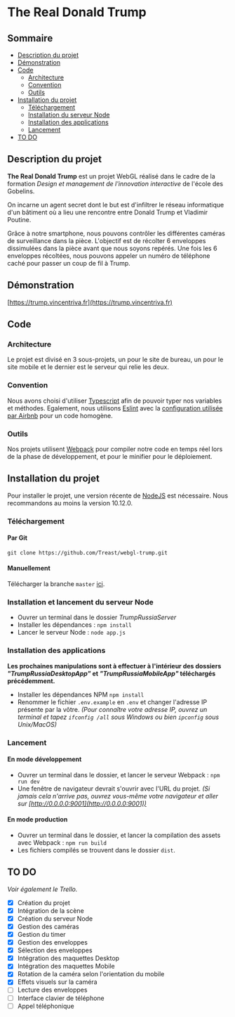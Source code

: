 # The Real Donald Trump

## Sommaire
- [Description du projet](#description-du-projet)
- [Démonstration](#démonstration)
- [Code](#code)
    - [Architecture](#architecture)
    - [Convention](#convention)
    - [Outils](#outils)
- [Installation du projet](#installation-du-projet)
    - [Téléchargement](#téléchargement)
    - [Installation du serveur Node](#installation-et-lancement-du-serveur-node)
    - [Installation des applications](#installation-des-applications)
    - [Lancement](#lancement)
- [TO DO](#to-do)

## Description du projet
**The Real Donald Trump** est un projet WebGL réalisé dans le cadre de la formation *Design et management de l'innovation interactive* de l'école des Gobelins.

On incarne un agent secret dont le but est d'infiltrer le réseau informatique d'un bâtiment où a lieu une rencontre entre Donald Trump et Vladimir Poutine.

Grâce à notre smartphone, nous pouvons contrôler les différentes caméras de surveillance dans la pièce. L'objectif est de récolter 6 enveloppes dissimulées dans la pièce avant que nous soyons repérés. Une fois les 6 enveloppes récoltées, nous pouvons appeler un numéro de téléphone caché pour passer un coup de fil à Trump.

## Démonstration
[https://trump.vincentriva.fr](https://trump.vincentriva.fr)

## Code

### Architecture
Le projet est divisé en 3 sous-projets, un pour le site de bureau, un pour le site mobile et le dernier est le serveur qui relie les deux.

### Convention
Nous avons choisi d'utiliser [Typescript](https://www.typescriptlang.org/) afin de pouvoir typer nos variables et méthodes. Egalement, nous utilisons [Eslint](https://eslint.org/) avec la [configuration utilisée par Airbnb](https://github.com/airbnb/javascript) pour un code homogène.

### Outils
Nos projets utilisent [Webpack](https://webpack.js.org/) pour compiler notre code en temps réel lors de la phase de développement, et pour le minifier pour le déploiement.

## Installation du projet

Pour installer le projet, une version récente de [NodeJS](https://nodejs.org/en/) est nécessaire. Nous recommandons au moins la version 10.12.0.

### Téléchargement
#### Par Git

```
git clone https://github.com/Treast/webgl-trump.git
```

#### Manuellement
Télécharger la branche `master` [ici](https://github.com/Treast/webgl-trump/archive/master.zip).

### Installation et lancement du serveur Node
- Ouvrer un terminal dans le dossier *TrumpRussiaServer*
- Installer les dépendances : 
`npm install`
- Lancer le serveur Node :
`node app.js`


### Installation des applications
**Les prochaines manipulations sont à effectuer à l'intérieur des dossiers *"TrumpRussiaDesktopApp"* et *"TrumpRussiaMobileApp"* téléchargés précédemment.**

- Installer les dépendances NPM
`npm install`
- Renommer le fichier `.env.example` en `.env` et changer l'adresse IP présente par la vôtre. *(Pour connaître votre adresse IP, ouvrez un terminal et tapez `ifconfig /all` sous Windows ou bien `ipconfig` sous Unix/MacOS)*

### Lancement
#### En mode développement
- Ouvrer un terminal dans le dossier, et lancer le serveur Webpack :
`npm run dev`
- Une fenêtre de navigateur devrait s'ouvrir avec l'URL du projet. *(Si jamais cela n'arrive pas, ouvrez vous-même votre navigateur et aller sur [http://0.0.0.0:9001](http://0.0.0.0:9001))*
#### En mode production
- Ouvrer un terminal dans le dossier, et lancer la compilation des assets avec Webpack :
`npm run build`
- Les fichiers compilés se trouvent dans le dossier `dist`.


## TO DO
*Voir également le Trello.*

 - [x] Création du projet
 - [x] Intégration de la scène
 - [x] Création du serveur Node
 - [x] Gestion des caméras
 - [x] Gestion du timer
 - [x] Gestion des enveloppes
 - [x] Sélection des enveloppes
 - [x] Intégration des maquettes Desktop
 - [x] Intégration des maquettes Mobile
 - [x] Rotation de la caméra selon l'orientation du mobile
 - [x] Effets visuels sur la caméra
 - [ ] Lecture des enveloppes
 - [ ] Interface clavier de téléphone
 - [ ] Appel téléphonique
